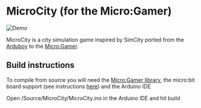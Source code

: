 # MicroCity (for the Micro:Gamer)

![Demo](Images/demo.gif)

MicroCity is a city simulation game inspired by SimCity ported from the
[Arduboy](https://www.arduboy.com) to the
[Micro:Gamer](https://hackaday.io/project/47760-microgamer).

## Build instructions

To compile from source you will need the [Micro:Gamer
library](https://github.com/MicroGamerConsole/MicroGamer-Arduino), the
micro:bit board support (see instructions
[here](https://learn.adafruit.com/use-micro-bit-with-arduino/install-board-and-blink))
and the Arduino IDE

Open /Source/MicroCity/MicroCity.ino in the Arduino IDE and hit build
